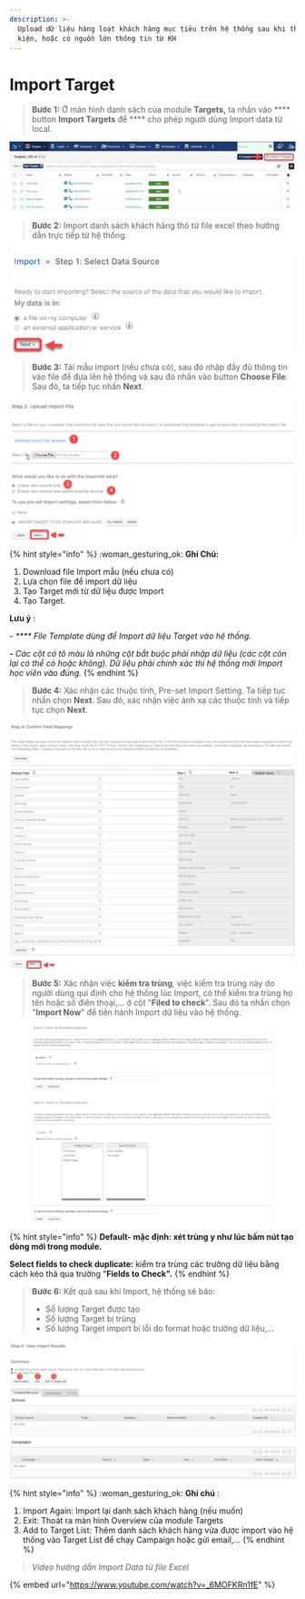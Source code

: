 ```yaml
---
description: >-
  Upload dữ liệu hàng loạt khách hàng mục tiêu trên hệ thống sau khi tham gia sự
  kiện, hoặc có nguồn lớn thông tin từ KH
---
```


# Import Target

> **Bước 1:** Ở màn hình danh sách của module **Targets,** ta nhấn vào **** button **Import Targets** để **** cho phép người dùng Import data từ local.

![](<../../.gitbook/assets/image (113) (1) (1) (1) (1).png>)

> **Bước 2:** Import danh sách khách hàng thô từ file excel theo hướng dẫn trực tiếp từ hệ thống.

![](<../../.gitbook/assets/image (108) (1).png>)

> **Bước 3:**&#x20;
> Tải mẫu import (nếu chưa có), sau đó nhập đầy đủ thông tin vào file để đưa lên hệ thống và sau đó nhấn vào button **Choose File**. Sau đó, ta tiếp tục nhấn **Next**.

![](<../../.gitbook/assets/image (105) (1) (1) (1).png>)

{% hint style="info" %}
:woman\_gesturing\_ok: **Ghi Chú:**

1. Download file Import mẫu (nếu chưa có)
2. Lựa chọn file để import dữ liệu
3. Tạo Target mới từ dữ liệu được Import
4. Tạo Target.

**Lưu ý** :

\-      _**** File Template dùng để Import dữ liệu Target vào hệ thống._&#x20;

_**-**       Các cột có tô màu là những cột bắt buộc phải nhập dữ liệu (các cột còn lại có thể có hoặc không). Dữ liệu phải chính xác thì hệ thống mới Import học viên vào đúng._
{% endhint %}

> **Bước 4:** Xác nhận các thuộc tính, Pre-set Import Setting. Ta tiếp tục nhấn chọn **Next**. Sau đó, xác nhận việc ánh xạ các thuộc tính và tiếp tục chọn **Next**.

![](<../../.gitbook/assets/image (106) (1) (1).png>)

> **Bước 5:** Xác nhận việc **kiểm tra trùng**, việc kiểm tra trùng này do người dùng qui định cho hệ thống lúc Import, có thể kiểm tra trùng họ tên hoặc số điên thoại,... ở cột "**Filed to check**". Sau đó ta nhấn chọn "**Import Now**" để tiến hành Import dữ liệu vào hệ thống.

<figure><img src="../../.gitbook/assets/image (2) (2).png" alt=""><figcaption></figcaption></figure>

<figure><img src="../../.gitbook/assets/image (9) (1) (5).png" alt=""><figcaption></figcaption></figure>

{% hint style="info" %}
**Default- mặc định: xét trùng y như lúc bấm nút tạo dòng mới trong module.**

**Select fields to check duplicate:** kiểm tra trùng các trường dữ liệu bằng cách kéo thả qua trường "**Fields to Check".**
{% endhint %}

> **Bước 6:** Kết quả sau khi Import, hệ thống sẽ báo:
>
> * Số lượng Target được tạo
> * Số lượng Target bị trùng&#x20;
> * Số lượng Target import bị lỗi do format hoặc trường dữ liệu,...

![](<../../.gitbook/assets/image (116) (1) (1).png>)

{% hint style="info" %}
:woman\_gesturing\_ok: **Ghi chú** :

1. Import Again: Import lại danh sách khách hàng (nếu muốn)
2. Exit: Thoát ra màn hình Overview của module Targets
3. Add to Target List: Thêm danh sách khách hàng vừa được import vào hệ thống vào Target List để chạy Campaign hoặc gửi email,...
{% endhint %}

> _Video hướng dẫn Import Data từ file Excel_&#x20;

{% embed url="https://www.youtube.com/watch?v=_6MOFKRn1fE" %}
